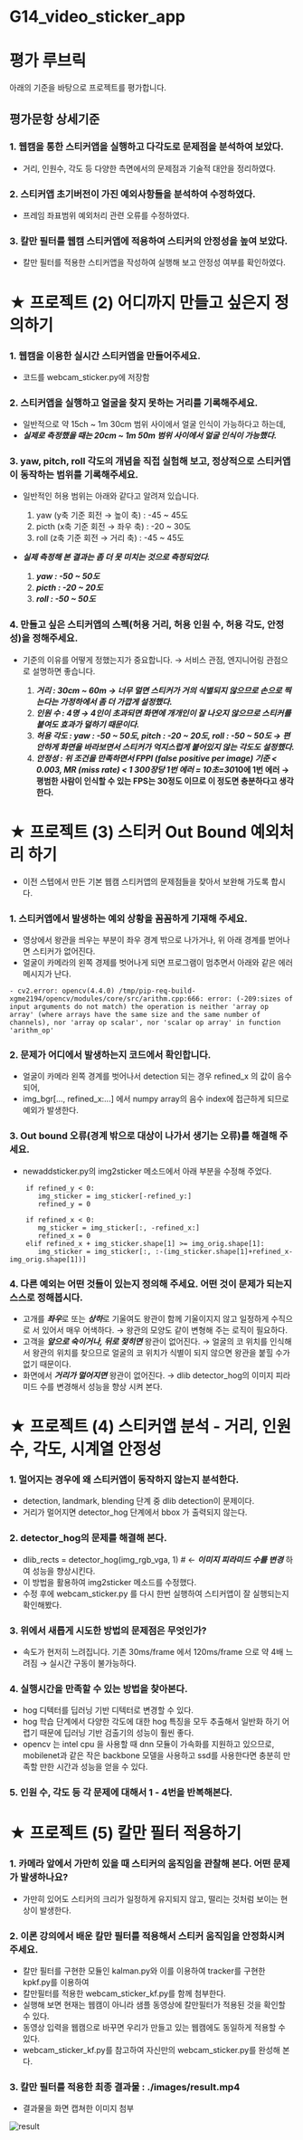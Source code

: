 # G14_video_sticker_app


# 평가 루브릭

아래의 기준을 바탕으로 프로젝트를 평가합니다.

## 평가문항	상세기준

### 1. 웹캠을 통한 스티커앱을 실행하고 다각도로 문제점을 분석하여 보았다.
- 거리, 인원수, 각도 등 다양한 측면에서의 문제점과 기술적 대안을 정리하였다.

### 2. 스티커앱 초기버전이 가진 예외사항들을 분석하여 수정하였다.
- 프레임 좌표범위 예외처리 관련 오류를 수정하였다.

### 3. 칼만 필터를 웹캠 스티커앱에 적용하여 스티커의 안정성을 높여 보았다.
- 칼만 필터를 적용한 스티커앱을 작성하여 실행해 보고 안정성 여부를 확인하였다.


# ★ 프로젝트 (2) 어디까지 만들고 싶은지 정의하기

### 1. 웹캠을 이용한 실시간 스티커앱을 만들어주세요.

- 코드를 webcam_sticker.py에 저장함

### 2. 스티커앱을 실행하고 얼굴을 찾지 못하는 거리를 기록해주세요.

- 일반적으로 약 15ch ~ 1m 30cm 범위 사이에서 얼굴 인식이 가능하다고 하는데, 
- ***실제로 측정했을 때는 20cm ~ 1m 50m 범위 사이에서 얼굴 인식이 가능했다.***

### 3. yaw, pitch, roll 각도의 개념을 직접 실험해 보고, 정상적으로 스티커앱이 동작하는 범위를 기록해주세요.

- 일반적인 허용 범위는 아래와 같다고 알려져 있습니다.

    1. yaw (y축 기준 회전 → 높이 축) : -45 ~ 45도
    2. picth (x축 기준 회전 → 좌우 축) : -20 ~ 30도
    3. roll (z축 기준 회전 → 거리 축) : -45 ~ 45도
    

- ***실제 측정해 본 결과는 좀 더 못 미치는 것으로 측정되었다.***

    1. ***yaw : -50 ~ 50도***
    2. ***picth : -20 ~ 20도***
    3. ***roll : -50 ~ 50도***


### 4. 만들고 싶은 스티커앱의 스펙(허용 거리, 허용 인원 수, 허용 각도, 안정성)을 정해주세요.

- 기준의 이유를 어떻게 정했는지가 중요합니다. → 서비스 관점, 엔지니어링 관점으로 설명하면 좋습니다.

    1. ***거리 : 30cm ~ 60m → 너무 멀면 스티커가 거의 식별되지 않으므로 손으로 찍는다는 가정하에서 좀 더 가깝게 설정했다.***
    2. ***인원 수 : 4명 → 4인이 초과되면 화면에 개개인이 잘 나오지 않으므로 스티커를 붙여도 효과가 덜하기 때문이다.***
    3. ***허용 각도 : yaw : -50 ~ 50도, pitch : -20 ~ 20도, roll : -50 ~ 50도 → 편안하게 화면을 바라보면서 스티커가 억지스럽게 붙어있지 않는 각도도 설정했다.***
    4. ***안정성 : 위 조건을 만족하면서 FPPI (false positive per image) 기준 < 0.003, MR (miss rate) < 1 300장당 1번 에러 = 10초=30*10에 1번 에러 → 평범한 사람이 인식할 수 있는 FPS는 30정도 이므로 이 정도면 충분하다고 생각한다.**


# ★ 프로젝트 (3) 스티커 Out Bound 예외처리 하기

- 이전 스텝에서 만든 기본 웹캠 스티커앱의 문제점들을 찾아서 보완해 가도록 합시다.

### 1. 스티커앱에서 발생하는 예외 상황을 꼼꼼하게 기재해 주세요. 

- 영상에서 왕관을 씌우는 부분이 좌우 경계 밖으로 나가거나, 위 아래 경계를 벋어나면 스티커가 없어진다. 
- 얼굴이 카메라의 왼쪽 경제를 벗어나게 되면 프로그램이 멈추면서 아래와 같은 에러 메시지가 난다.

~~~
- cv2.error: opencv(4.4.0) /tmp/pip-req-build-xgme2194/opencv/modules/core/src/arithm.cpp:666: error: (-209:sizes of input arguments do not match) the operation is neither 'array op array' (where arrays have the same size and the same number of channels), nor 'array op scalar', nor 'scalar op array' in function 'arithm_op'
~~~ 


### 2. 문제가 어디에서 발생하는지 코드에서 확인합니다.

- 얼굴이 카메라 왼쪽 경계를 벗어나서 detection 되는 경우 refined_x 의 값이 음수되어, 
- img_bgr[..., refined_x:...] 에서 numpy array의 음수 index에 접근하게 되므로 예외가 발생한다.

### 3. Out bound 오류(경계 밖으로 대상이 나가서 생기는 오류)를 해결해 주세요.

- newaddsticker.py의 img2sticker 메소드에서 아래 부분을 수정해 주었다. 

~~~
    if refined_y < 0:
       img_sticker = img_sticker[-refined_y:]
       refined_y = 0

    if refined_x < 0:
       mg_sticker = img_sticker[:, -refined_x:]
       refined_x = 0
    elif refined_x + img_sticker.shape[1] >= img_orig.shape[1]:
       img_sticker = img_sticker[:, :-(img_sticker.shape[1]+refined_x-img_orig.shape[1])]
~~~


### 4. 다른 예외는 어떤 것들이 있는지 정의해 주세요. 어떤 것이 문제가 되는지 스스로 정해봅시다.

- 고개를 ***좌우***로 또는 ***상하***로 기울여도 왕관이 함께 기울이지지 않고 일정하게 수직으로 서 있어서 매우 어색하다. → 왕관의 모양도 같이 변형해 주는 로직이 필요하다.
- 고객을 ***앞으로 숙이거나, 뒤로 젖히면*** 왕관이 없어진다. → 얼굴의 코 위치를 인식해서 왕관의 위치를 찾으므로 얼굴의 코 위치가 식별이 되지 않으면 왕관을 붙힐 수가 없기 때문이다. 
- 화면에서 ***거리가 멀어지면*** 왕관이 없어진다. → dlib detector_hog의 이미지 피라미드 수를 변경해서 성능을 향상 시켜 본다. 


# ★ 프로젝트 (4) 스티커앱 분석 - 거리, 인원 수, 각도, 시계열 안정성

### 1. 멀어지는 경우에 왜 스티커앱이 동작하지 않는지 분석한다. 

- detection, landmark, blending 단계 중 dlib detection이 문제이다. 
- 거리가 멀어지면 detector_hog 단계에서 bbox 가 출력되지 않는다. 


### 2. detector_hog의 문제를 해결해 본다. 

- dlib_rects = detector_hog(img_rgb_vga, 1) # ← ***이미지 피라미드 수를 변경*** 하여 성능을 향상시킨다. 
- 이 방법을 활용하여 img2sticker 메소드를 수정했다. 
- 수정 후에 webcam_sticker.py 를 다시 한번 실행하여 스티커앱이 잘 실행되는지 확인해봤다. 

### 3. 위에서 새롭게 시도한 방법의 문제점은 무엇인가?

- 속도가 현저히 느려집니다. 기존 30ms/frame 에서 120ms/frame 으로 약 4배 느려짐 → 실시간 구동이 불가능하다. 

### 4. 실행시간을 만족할 수 있는 방법을 찾아본다.

- hog 디텍터를 딥러닝 기반 디텍터로 변경할 수 있다. 
- hog 학습 단계에서 다양한 각도에 대한 hog 특징을 모두 추출해서 일반화 하기 어렵기 때문에 딥러닝 기반 검출기의 성능이 훨씬 좋다. 
- opencv 는 intel cpu 을 사용할 때 dnn 모듈이 가속화를 지원하고 있으므로, mobilenet과 같은 작은 backbone 모델을 사용하고 ssd를 사용한다면 충분히 만족할 만한 시간과 성능을 얻을 수 있다. 

### 5. 인원 수, 각도 등 각 문제에 대해서 1 - 4번을 반복해본다. 

# ★ 프로젝트 (5) 칼만 필터 적용하기

### 1. 카메라 앞에서 가만히 있을 때 스티커의 움직임을 관찰해 본다. 어떤 문제가 발생하나요?

- 가만히 있어도 스티커의 크리가 일정하게 유지되지 않고, 떨리는 것처럼 보이는 현상이 발생한다. 

### 2. 이론 강의에서 배운 칼만 필터를 적용해서 스티커 움직임을 안정화시켜 주세요.

- 칼만 필터를 구현한 모듈인 kalman.py와 이를 이용하여 tracker를 구현한 kpkf.py를 이용하여 
- 칼만필터를 적용한 webcam_sticker_kf.py를 함께 첨부한다. 
- 실행해 보면 현재는 웹캠이 아니라 샘플 동영상에 칼만필터가 적용된 것을 확인할 수 있다.
- 동영상 입력을 웹캠으로 바꾸면 우리가 만들고 있는 웹캠에도 동일하게 적용할 수 있다. 
- webcam_sticker_kf.py를 참고하여 자신만의 webcam_sticker.py를 완성해 본다. 

### 3. 칼만 필터를 적용한 최종 결과물 : ./images/result.mp4

- 결과물을 화면 캡쳐한 이미지 첨부

![result](https://user-images.githubusercontent.com/39249809/101380427-d31efb80-38f8-11eb-8430-9048899b7158.png)